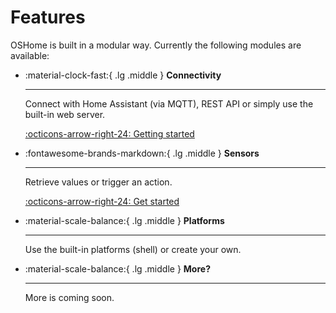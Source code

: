 # Features

OSHome is built in a modular way. Currently the following modules are available:

<div class="grid cards" markdown>

-   :material-clock-fast:{ .lg .middle } __Connectivity__

    ---

    Connect with Home Assistant (via MQTT), REST API or simply use the built-in web server.

    [:octicons-arrow-right-24: Getting started](./connectivity/index.md)

-   :fontawesome-brands-markdown:{ .lg .middle } __Sensors__

    ---

    Retrieve values or trigger an action.

    [:octicons-arrow-right-24: Get started](./components/index.md)


-   :material-scale-balance:{ .lg .middle } __Platforms__

    ---

    Use the built-in platforms (shell) or create your own. 

    <!-- [:octicons-arrow-right-24: License](#) -->

-   :material-scale-balance:{ .lg .middle } __More?__

    ---

    More is coming soon.

    <!-- [:octicons-arrow-right-24: License](#) -->

</div>
